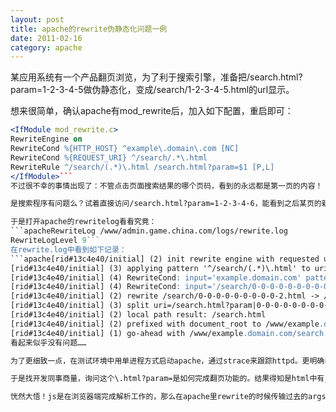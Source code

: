 ```yaml
---
layout: post
title: apache的rewrite伪静态化问题一例
date: 2011-02-16
category: apache
---
```


某应用系统有一个产品翻页浏览，为了利于搜索引擎，准备把/search.html?param=1-2-3-4-5做伪静态化，变成/search/1-2-3-4-5.html的url显示。

想来很简单，确认apache有mod_rewrite后，加入如下配置，重启即可：
```apache
<IfModule mod_rewrite.c>
RewriteEngine on
RewriteCond %{HTTP_HOST} ^example\.domain\.com [NC]
RewriteCond %{REQUEST_URI} ^/search/.*\.html
RewriteRule ^/search/(.*)\.html /search.html?param=$1 [P,L]
</IfModule>```
不过很不幸的事情出现了：不管点击页面搜索结果的哪个页码，看到的永远都是第一页的内容！！

是搜索程序有问题么？试着直接访问/search.html?param=1-2-3-4-6，能看到之后某页的新内容。

于是打开apache的rewritelog看看究竟：
```apacheRewriteLog /www/admin.game.china.com/logs/rewrite.log
RewriteLogLevel 9```
在rewrite.log中看到如下记录：
```apache[rid#13c4e40/initial] (2) init rewrite engine with requested uri /search/0-0-0-0-0-0-0-0-0-2.html
[rid#13c4e40/initial] (3) applying pattern '^/search/(.*)\.html' to uri '/search/0-0-0-0-0-0-0-0-0-2.html'
[rid#13c4e40/initial] (4) RewriteCond: input='example.domain.com' pattern='^example\.domain\.com' => matched
[rid#13c4e40/initial] (4) RewriteCond: input='/search/0-0-0-0-0-0-0-0-0-2.html' pattern='^/search/.*\.html' => matched
[rid#13c4e40/initial] (2) rewrite /search/0-0-0-0-0-0-0-0-0-2.html -> /search.html?param|0-0-0-0-0-0-0-0-0-2
[rid#13c4e40/initial] (3) split uri=/search.html?param|0-0-0-0-0-0-0-0-0-2 -> uri=/search.html, args=param|0-0-0-0-0-0-0-0-0-2
[rid#13c4e40/initial] (2) local path result: /search.html
[rid#13c4e40/initial] (2) prefixed with document_root to /www/example.domain.com/search.html
[rid#13c4e40/initial] (1) go-ahead with /www/example.domain.com/search.html [OK]```
看起来似乎没有问题……

为了更细致一点，在测试环境中用单进程方式启动apache，通过strace来跟踪httpd。更明确看到了rewrite之后的内部请求"GET /search.html?param=0-0-0..."完全没有问题。

于是找开发同事商量，询问这个\.html?param=是如何完成翻页功能的。结果得知是html中有javascript，翻页就是通过js来完成的。

恍然大悟！js是在浏览器端完成解析工作的，那么在apache里rewrite的时候传输过去的args没有起到作用，服务器返回的永远是默认的html内容，即第一页内容。同事修改程序，将翻页方式改成另外的jsp来完成，我再修改rewrite规则到jsp上。一切OK了！

